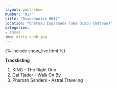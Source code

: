```yaml
---
layout: post-show
number: "017"
title: "Disconomics #017"
location: "Château Esplanade (aka Disco Château)"
categories:
- shows
img: dirty-soph.jpg
---
```


{% include show_live.html %}

**Tracklisting**

1. KING - The Right One
1. Cal Tjader - Walk On By
1. Pharoah Sanders - Astral Traveling
